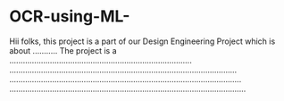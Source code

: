 # OCR-using-ML-

Hii folks, this project is a part of our Design Engineering Project which is about ...........
The project is a .................................................................................
.....................................................................................................
.......................................................................................................
.........................................................................................................
